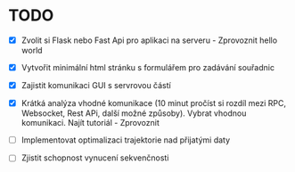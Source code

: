 # TODO

- [x] Zvolit si Flask nebo Fast Api pro aplikaci na serveru - Zprovoznit hello world

- [x] Vytvořit minimální html stránku s formulářem pro zadávání souřadnic

- [x] Zajistit komunikaci GUI s servrovou částí
 - [x] Krátká analýza vhodné komunikace (10 minut pročíst si rozdíl mezi RPC, Websocket, Rest APi, další možné způsoby). Vybrat vhodnou komunikaci. Najít tutoriál - Zprovoznit

- [ ] Implementovat optimalizaci trajektorie nad přijatými daty

- [ ] Zjistit schopnost vynucení sekvenčnosti 
